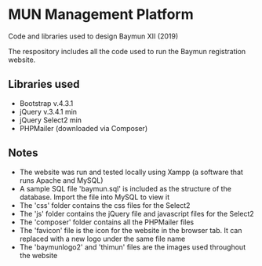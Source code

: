 # MUN Management Platform
Code and libraries used to design Baymun XII (2019)

The respository includes all the code used to run the Baymun registration website. 

## Libraries used
- Bootstrap v.4.3.1
- jQuery v.3.4.1 min
- jQuery Select2 min
- PHPMailer (downloaded via Composer)

## Notes
- The website was run and tested locally using Xampp (a software that runs Apache and MySQL) 
- A sample SQL file 'baymun.sql' is included as the structure of the database. Import the file into MySQL to view it 
- The 'css' folder contains the css files for the Select2
- The 'js' folder contains the jQuery file and javascript files for the Select2
- The 'composer' folder contains all the PHPMailer files
- The 'favicon' file is the icon for the website in the browser tab. It can replaced with a new logo under the same file name
- The 'baymunlogo2' and 'thimun' files are the images used throughout the website
